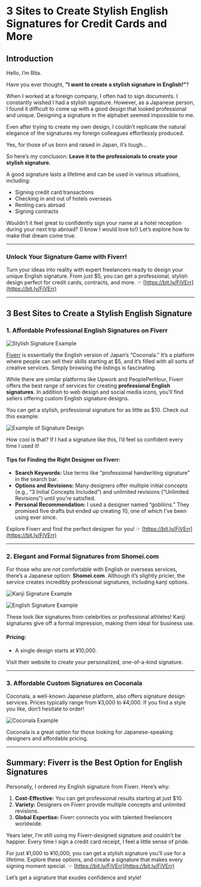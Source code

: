 # 3 Sites to Create Stylish English Signatures for Credit Cards and More

## Introduction

Hello, I’m Rita.

Have you ever thought, **"I want to create a stylish signature in English!"**? 

When I worked at a foreign company, I often had to sign documents. I constantly wished I had a stylish signature. However, as a Japanese person, I found it difficult to come up with a good design that looked professional and unique. Designing a signature in the alphabet seemed impossible to me.

Even after trying to create my own design, I couldn’t replicate the natural elegance of the signatures my foreign colleagues effortlessly produced.

Yes, for those of us born and raised in Japan, it’s tough… 

So here’s my conclusion: **Leave it to the professionals to create your stylish signature.**

A good signature lasts a lifetime and can be used in various situations, including:

- Signing credit card transactions
- Checking in and out of hotels overseas
- Renting cars abroad
- Signing contracts

Wouldn’t it feel great to confidently sign your name at a hotel reception during your next trip abroad? (I know I would love to!) Let’s explore how to make that dream come true.

---

### Unlock Your Signature Game with Fiverr!
Turn your ideas into reality with expert freelancers ready to design your unique English signature. From just $5, you can get a professional, stylish design perfect for credit cards, contracts, and more. ☞ [https://bit.ly/FiVErr](https://bit.ly/FiVErr)

---

## 3 Best Sites to Create a Stylish English Signature

### 1. **Affordable Professional English Signatures on Fiverr**

![Stylish Signature Example](https://ritalog.net/wp-content/uploads/2021/09/image-1-1-1024x423.jpg)

[Fiverr](https://bit.ly/FiVErr) is essentially the English version of Japan’s “Coconala.” It’s a platform where people can sell their skills starting at $5, and it’s filled with all sorts of creative services. Simply browsing the listings is fascinating.

While there are similar platforms like Upwork and PeoplePerHour, Fiverr offers the best range of services for creating **professional English signatures**. In addition to web design and social media icons, you’ll find sellers offering custom English signature designs.

You can get a stylish, professional signature for as little as $10. Check out this example:

![Example of Signature Design](https://ritalog.net/wp-content/uploads/2021/09/image-1-4-1024x710.jpg)

How cool is that? If I had a signature like this, I’d feel so confident every time I used it!

#### Tips for Finding the Right Designer on Fiverr:
- **Search Keywords:** Use terms like “professional handwriting signature” in the search bar.
- **Options and Revisions:** Many designers offer multiple initial concepts (e.g., “3 Initial Concepts Included”) and unlimited revisions (“Unlimited Revisions”) until you’re satisfied.
- **Personal Recommendation:** I used a designer named “gobliiins.” They promised five drafts but ended up creating 10, one of which I’ve been using ever since.

Explore Fiverr and find the perfect designer for you! ☞ [https://bit.ly/FiVErr](https://bit.ly/FiVErr)

---

### 2. **Elegant and Formal Signatures from Shomei.com**

For those who are not comfortable with English or overseas services, there’s a Japanese option: **Shomei.com**. Although it’s slightly pricier, the service creates incredibly professional signatures, including kanji options.

![Kanji Signature Example](https://www.syomei.com/images/plan/value/sample_img9.jpg)

![English Signature Example](https://www.syomei.com/images/plan/value/sample_img10.jpg)

These look like signatures from celebrities or professional athletes! Kanji signatures give off a formal impression, making them ideal for business use.

#### Pricing:
- A single design starts at ¥10,000.

Visit their website to create your personalized, one-of-a-kind signature.

---

### 3. **Affordable Custom Signatures on Coconala**

Coconala, a well-known Japanese platform, also offers signature design services. Prices typically range from ¥3,000 to ¥4,000. If you find a style you like, don’t hesitate to order!

![Coconala Example](https://ritalog.net/wp-content/uploads/2021/09/FpUwSEK8c4maYb61631163183_1631163580.jpg)

Coconala is a great option for those looking for Japanese-speaking designers and affordable pricing.

---

## Summary: Fiverr is the Best Option for English Signatures

Personally, I ordered my English signature from Fiverr. Here’s why:

1. **Cost-Effective:** You can get professional results starting at just $10.
2. **Variety:** Designers on Fiverr provide multiple concepts and unlimited revisions.
3. **Global Expertise:** Fiverr connects you with talented freelancers worldwide.

Years later, I’m still using my Fiverr-designed signature and couldn’t be happier. Every time I sign a credit card receipt, I feel a little sense of pride.

For just ¥1,000 to ¥10,000, you can get a stylish signature you’ll use for a lifetime. Explore these options, and create a signature that makes every signing moment special. ☞ [https://bit.ly/FiVErr](https://bit.ly/FiVErr)

Let’s get a signature that exudes confidence and style!
